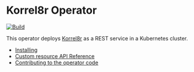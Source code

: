 # Korrel8r Operator

[![Build](https://github.com/korrel8r/korrel8r/actions/workflows/build.yml/badge.svg)](https://github.com/korrel8r/korrel8r/actions/workflows/build.yml)

This operator deploys [Korrel8r](https://github.com/korrel8r/korrel8r#readme) as a REST service in a Kubernetes cluster.

- [Installing](doc/install.adoc)
- [Custom resource API Reference](doc/zz_api-ref.adoc)
- [Contributing to the operator code](doc/HACKING.adoc)

<!-- ❗NOTE❗ All documentation on this site uses asciidoc, exccept for this README. -->
<!-- This README is markdown to display properly on pkg.go.dev, for Go package documentation. -->
